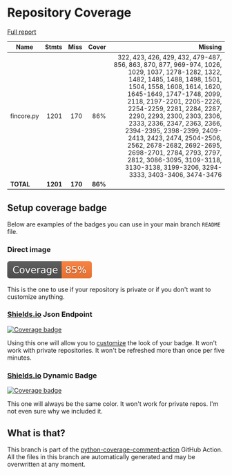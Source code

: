 # Repository Coverage

[Full report](https://htmlpreview.github.io/?https://github.com/inco-org/fincore/blob/python-coverage-comment-action-data/htmlcov/index.html)

| Name       |    Stmts |     Miss |   Cover |   Missing |
|----------- | -------: | -------: | ------: | --------: |
| fincore.py |     1201 |      170 |     86% |322, 423, 426, 429, 432, 479-487, 856, 863, 870, 877, 969-974, 1026, 1029, 1037, 1278-1282, 1322, 1482, 1485, 1488, 1498, 1501, 1504, 1558, 1608, 1614, 1620, 1645-1649, 1747-1748, 2099, 2118, 2197-2201, 2205-2226, 2254-2259, 2281, 2284, 2287, 2290, 2293, 2300, 2303, 2306, 2333, 2336, 2347, 2363, 2366, 2394-2395, 2398-2399, 2409-2413, 2423, 2474, 2504-2506, 2562, 2678-2682, 2692-2695, 2698-2701, 2784, 2793, 2797, 2812, 3086-3095, 3109-3118, 3130-3138, 3199-3206, 3294-3333, 3403-3406, 3474-3476 |
|  **TOTAL** | **1201** |  **170** | **86%** |           |


## Setup coverage badge

Below are examples of the badges you can use in your main branch `README` file.

### Direct image

[![Coverage badge](https://raw.githubusercontent.com/inco-org/fincore/python-coverage-comment-action-data/badge.svg)](https://htmlpreview.github.io/?https://github.com/inco-org/fincore/blob/python-coverage-comment-action-data/htmlcov/index.html)

This is the one to use if your repository is private or if you don't want to customize anything.

### [Shields.io](https://shields.io) Json Endpoint

[![Coverage badge](https://img.shields.io/endpoint?url=https://raw.githubusercontent.com/inco-org/fincore/python-coverage-comment-action-data/endpoint.json)](https://htmlpreview.github.io/?https://github.com/inco-org/fincore/blob/python-coverage-comment-action-data/htmlcov/index.html)

Using this one will allow you to [customize](https://shields.io/endpoint) the look of your badge.
It won't work with private repositories. It won't be refreshed more than once per five minutes.

### [Shields.io](https://shields.io) Dynamic Badge

[![Coverage badge](https://img.shields.io/badge/dynamic/json?color=brightgreen&label=coverage&query=%24.message&url=https%3A%2F%2Fraw.githubusercontent.com%2Finco-org%2Ffincore%2Fpython-coverage-comment-action-data%2Fendpoint.json)](https://htmlpreview.github.io/?https://github.com/inco-org/fincore/blob/python-coverage-comment-action-data/htmlcov/index.html)

This one will always be the same color. It won't work for private repos. I'm not even sure why we included it.

## What is that?

This branch is part of the
[python-coverage-comment-action](https://github.com/marketplace/actions/python-coverage-comment)
GitHub Action. All the files in this branch are automatically generated and may be
overwritten at any moment.